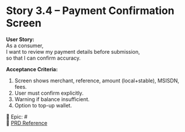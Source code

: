 # Story 3.4 – Payment Confirmation Screen

**User Story:**  
As a consumer,  
I want to review my payment details before submission,  
so that I can confirm accuracy.

**Acceptance Criteria:**
1. Screen shows merchant, reference, amount (local+stable), MSISDN, fees.  
2. User must confirm explicitly.  
3. Warning if balance insufficient.  
4. Option to top-up wallet.  

🔗 Epic: #<Epic-3-Issue-Number>  
📄 [PRD Reference](../prd.md#epic-3-payment-flow--wallet-transactions)
